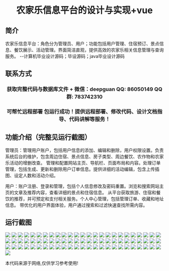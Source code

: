 <p><h1 align="center">农家乐信息平台的设计与实现+vue</h1></p>

## 简介
农家乐信息平台：角色分为管理员、用户；功能包括用户管理、住宿预订、景点信息、餐饮展示、活动管理。界面简洁直观，提供高效的农家乐相关信息管理与查询服务。    --计算机毕业设计源码；毕设源码；java毕业设计源码


## 联系方式
<p><h3 align="center">获取完整代码与数据库文件 + 微信：deepguan QQ: 86050149 QQ群: 783742310</h3></p>
<p><h3 align="center">可帮忙远程部署 包运行成功！提供远程部署、修改代码、设计文档指导、代码讲解等服务！</h3></p>

## 功能介绍（完整见运行截图）
管理员：管理用户账户，包括用户信息的添加、编辑和删除，用户权限设置。负责系统后台的维护，包含周边住宿、景点信息、房子类型、周边餐饮、农作物和农家乐活动的增删改查。 管理和配置网站主页、导航栏、页面布局和内容。处理订单管理，包括生成、更新和删除用户订单信息。提供详细的活动编辑，包含上传插图、设定人数和活动介绍。

用户：账户注册、登录和管理，包括个人信息修改及密码重置。浏览和搜索网站主页的文章及推荐内容，查看详细的景点和住宿信息。 从平台获取旅游、住宿和餐饮的推荐，并可预定和支付相关服务。个人中心管理，包括管理订单、收藏和地址信息。 带优化的用户界面体验，用户通过搜索和过滤快速查找所需内容。


## 运行截图
![](img/001.jpg)
![](img/002.jpg)
![](img/003.jpg)
![](img/004.jpg)
![](img/005.jpg)
![](img/006.jpg)
![](img/007.jpg)
![](img/008.jpg)
![](img/009.jpg)
![](img/010.jpg)
![](img/011.jpg)
![](img/012.jpg)
![](img/013.jpg)
![](img/014.jpg)
![](img/015.jpg)
![](img/016.jpg)
![](img/017.jpg)
![](img/018.jpg)
![](img/019.jpg)
![](img/020.jpg)
![](img/021.jpg)
![](img/022.jpg)
![](img/023.jpg)
![](img/024.jpg)
![](img/025.jpg)
![](img/026.jpg)
![](img/027.jpg)
![](img/028.jpg)
![](img/029.jpg)
![](img/030.jpg)
![](img/031.jpg)
![](img/032.jpg)
![](img/033.jpg)
![](img/034.jpg)
![](img/035.jpg)
![](img/036.jpg)
![](img/037.jpg)
![](img/038.jpg)
![](img/039.jpg)
![](img/040.jpg)
![](img/041.jpg)
![](img/042.jpg)
![](img/043.jpg)
![](img/044.jpg)
![](img/045.jpg)
![](img/046.jpg)
![](img/047.jpg)
![](img/048.jpg)
![](img/049.jpg)
![](img/050.jpg)
![](img/051.jpg)
![](img/052.jpg)
![](img/053.jpg)
![](img/054.jpg)
![](img/055.jpg)
![](img/056.jpg)
![](img/057.jpg)
![](img/058.jpg)
![](img/059.jpg)
![](img/060.jpg)
![](img/061.jpg)
![](img/062.jpg)
![](img/063.jpg)
![](img/064.jpg)
![](img/065.jpg)
![](img/066.jpg)
![](img/067.jpg)
![](img/068.jpg)
![](img/069.jpg)
![](img/070.jpg)
![](img/071.jpg)
![](img/072.jpg)
![](img/073.jpg)
![](img/074.jpg)
![](img/075.jpg)
![](img/076.jpg)

<p>本代码来源于网络,仅供学习参考使用!</p>
